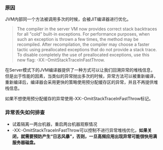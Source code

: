 ### 原因

JVM内部同一个方法被调用多次的时候，会被JIT编译器进行优化。

> The compiler in the server VM now provides correct stack backtraces for all "cold" built-in exceptions. For performance purposes, when such an exception is thrown a few times, the method may be recompiled. After recompilation, the compiler may choose a faster tactic using preallocated exceptions that do not provide a stack trace. To disable completely the use of preallocated exceptions, use this new flag: -XX:-OmitStackTraceInFastThrow.

在Server模式下的JVM编译器提供了一种方式可以让我们回溯异常的堆栈信息，但是出于性能的因素，当类似的异常抛出多次的时候，异常方法可以被重新编译，重新编译后，编译器会采用更快的策略使用预分配缓存区的异常，并且不再提供堆栈信息。

如果不想使用预分配缓存的异常使用-XX:-OmitStackTraceInFastThrow标记。

### 异常丢失如何排查

- 试着隔离一两台机器，重启两台机器观察情况
- -XX:-OmitStackTraceInFastThrow可以控制不进行异常堆栈优化，**如果关闭，就需要预防产生“日志风暴”，否则，一旦高频应用出现异常可能很快用满服务器磁盘。**